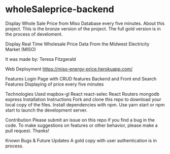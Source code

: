 # wholeSaleprice-backend
Display Whole Sale Price from Miso Database every five minutes.
About this project.
This is the bronze version of the project. The full gold version is in the process of develoment.

Display Real Time Wholesale Price Data From the Midwest Electricity Market (MISO)

It was made by: Teresa Fitzgerald

Web Deployment
https://miso-energy-price.herokuapp.com/

Features
Login Page with CRUD features Backend and Front end Search Features Displaying of price every five minutes

Technologies Used
mapbox-gl
React
react-selec
React Routers
mongodb
express
Installation Instructions
Fork and clone this repo to download your local copy of the files. Install dependencies with npm. Use yarn start or npm start to launch the development server.

Contribution
Please submit an issue on this repo if you find a bug in the code. To make suggestions on features or other behavior, please make a pull request. Thanks!

Known Bugs & Future Updates
A gold copy with user authentication is in process.
